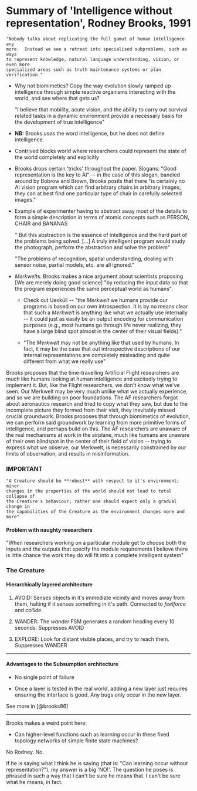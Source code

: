 # Summary of 'Intelligence without representation', Rodney Brooks, 1991


    "Nobody talks about replicating the full gamut of human intelligence any
    more.  Instead we see a retreat into specialised subproblems, such as ways
    to represent knowledge, natural language understanding, vision, or even more
    specialized areas such as truth maintenance systems or plan verification."


* Why not biomimetics? Copy the way evolution slowly ramped up intelligence
  through simple reactive organisms interacting with the world, and see where
  that gets us?

    "I believe that mobility, acute vision, and the ability to carry out
    survival related tasks in a dynamic environment provide a necessary basis
    for the development of true intelligence"

* **NB:** Brooks *uses* the word intelligence, but he does not define
  intelligence.

* Contrived blocks world where researchers could represent the state of the
  world completely and explicitly

* Brooks drops certain 'tricks' throughout the paper. Slogans: "Good
  representation is the key to AI" -- in the case of this slogan, bandied around
  by Bobrow and Brown, Brooks posits that there "is certainly no AI vision
  program which can find arbitrary chairs in arbitrary images; they can at best
  find one particular type of chair in carefully selected images."

* Example of experimenter having to abstract away most of the details to form a
  simple description in terms of atomic concepts such as PERSON, CHAIR and
  BANANAS

    " But this abstraction is the essence of intelligence and the hard part of
    the problems being solved. [...] A truly intelligent program would study the
    photograph, perform the abstraction and solve the problem"


    "The problems of recognition, spatial understanding, dealing with sensor
    noise, partial models, etc. are all ignored."

* *Merkwelt*s. Brooks makes a nice argument about scientists proposing [We are
  merely doing good science] "by reducing the input data so that the program
  experiences the same perceptual world as humans".

    * Check out Uexküll -- "the *Merkwelt* we humans provide our programs is
      based on our own introspection. It is by no means clear that such a
      *Merkwelt* is anything like what we actually use internally -- it could
      just as easily be an output encoding for communication purposes (e.g.,
      most humans go through life never realizing, they have a large blind spot
      almost in the center of their visual fields)."

    * "The *Merkwelt* may not be anything like that used by humans. In fact, it
      may be the case that out introspective descriptions of our internal
      representations are completely misleading and quite different from what we
      really use"

Brooks proposes that the time-travelling Artificial Flight researchers are much
like humans looking at human intelligence and excitedly trying to implement it.
But, like the Flight researchers, we don't know what we've seen. Our Merkwelt
may be very much unlike what we actually experience, and so we are building on
poor foundations. The AF researchers forgot about aeronautics research and tried
to copy what they saw, but due to the incomplete picture they formed from their
visit, they inevitably missed crucial groundwork. Brooks proposes that through
biomimetics of evolution, we can perform said groundwork by learning from more
primitive forms of intelligence, and perhaps build on this. The AF researchers
are unaware of the real mechanisms at work in the airplane, much like humans are
unaware of their own blindspot in the center of their field of vision -- trying
to express what we observe, our Merkwelt, is necessarily constrained by our
limits of observation, and results in misinformation.

### IMPORTANT

    "A Creature should be **robust** with respect to it's environment; minor
    changes in the properties of the world should not lead to total collapse of
    the Creature's behaviour; rather one should expect only a gradual change in
    the capabilities of the Creature as the environment changes more and more"

#### Problem with naughty researchers

"When researchers working on a particular module get to choose both the inputs
and the outputs that specify the module requirements I believe there is little
chance the work they do will fit into a complete intelligent system"

### The Creature

#### Hierarchically layered architecture

1. AVOID: Senses objects in it's immediate vicinity and moves away from them,
   halting if it senses something in it's path. Connected to *feelforce* and
   *collide*

2. WANDER: The *wander* FSM generates a random heading every 10 seconds.
   Suppresses AVOID

3. EXPLORE: Look for distant visible places, and try to reach them. Suppresses
   WANDER

---

#### Advantages to the Subsumption architecture

* No single point of failure

* Once a layer is tested in the real world, adding a new layer just requires
  ensuring the interface is good. Any bugs only occur in the new layer.

See more in [@brooks86]

---

Brooks makes a weird point here:

* Can higher-level functions such as learning occur in these fixed topology
  networks of simple finite state machines?

No Rodney. No.

If he is saying what I think he is saying (that is: "Can learning occur without
representation?"), my answer is a big 'NO!'. The question he poses is phrased in
such a way that I can't be sure he means that. I can't be sure what he means, in
fact.
